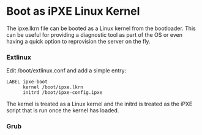 # Boot as iPXE Linux Kernel

The ipxe.lkrn file can be booted as a Linux kernel from the bootloader.  This can be useful for providing a diagnostic tool as part of the OS or even having a quick option to reprovision the server on the fly.

### Extlinux

Edit /boot/extlinux.conf and add a simple entry:

    LABEL ipxe-boot
          kernel /boot/ipxe.lkrn
          initrd /boot/ipxe-config.ipxe

The kernel is treated as a Linux kernel and the initrd is treated as the iPXE script that is run once the kernel has loaded.

### Grub


